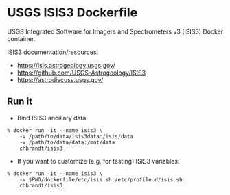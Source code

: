 # USGS ISIS3 Dockerfile

USGS Integrated Software for Imagers and Spectrometers v3 (ISIS3) Docker container.

ISIS3 documentation/resources:
- https://isis.astrogeology.usgs.gov/
- https://github.com/USGS-Astrogeology/ISIS3
- https://astrodiscuss.usgs.gov/

## Run it

* Bind ISIS3 ancillary data
```
% docker run -it --name isis3 \
    -v /path/to/data/isis3data:/isis/data
    -v /path/to/data/data:/mnt/data
    chbrandt/isis3
```

* If you want to customize (e.g, for testing) ISIS3 variables:
```
% docker run -it --name isis3 \
    -v $PWD/dockerfile/etc/isis.sh:/etc/profile.d/isis.sh
    chbrandt/isis3
```
